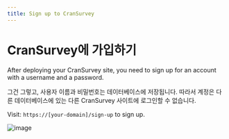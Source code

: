 ```yaml
---
title: Sign up to CranSurvey
---
```


# CranSurvey에 가입하기

After deploying your CranSurvey site, you need to sign up for an account with a username and a password.

그건 그렇고, 사용자 이름과 비밀번호는 데이터베이스에 저장됩니다. 따라서 계정은 다른 데이터베이스에 있는 다른 CranSurvey 사이트에 로그인할 수 없습니다.

Visit: `https://[your-domain]/sign-up` to sign up.

![image](https://github.com/ocoke/csur-site/assets/71591824/6fd03d84-8943-4bf5-8105-e9b615b9cd80)
